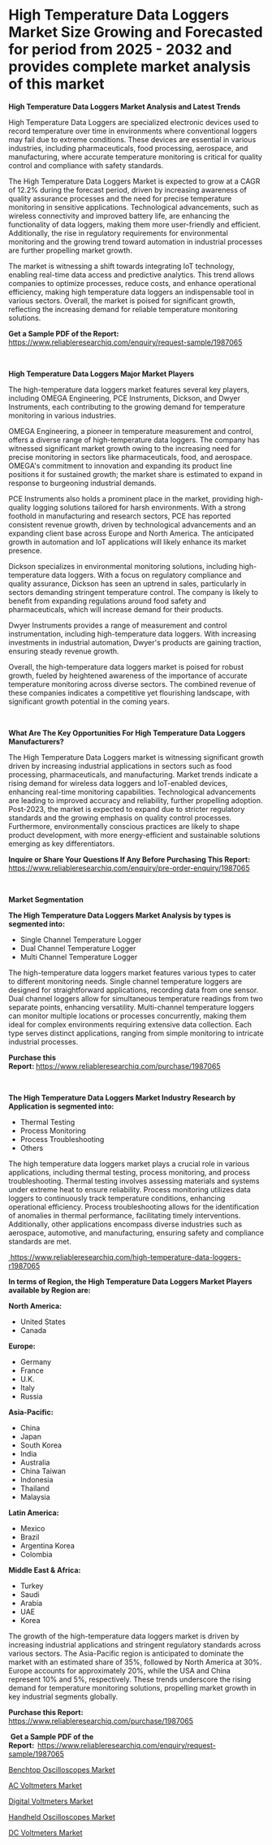 <p><h1>High Temperature Data Loggers Market Size Growing and Forecasted for period from 2025 - 2032 and provides complete market analysis of this market</h1></p><p><strong>High Temperature Data Loggers Market Analysis and Latest Trends</strong></p>
<p><p>High Temperature Data Loggers are specialized electronic devices used to record temperature over time in environments where conventional loggers may fail due to extreme conditions. These devices are essential in various industries, including pharmaceuticals, food processing, aerospace, and manufacturing, where accurate temperature monitoring is critical for quality control and compliance with safety standards.</p><p>The High Temperature Data Loggers Market is expected to grow at a CAGR of 12.2% during the forecast period, driven by increasing awareness of quality assurance processes and the need for precise temperature monitoring in sensitive applications. Technological advancements, such as wireless connectivity and improved battery life, are enhancing the functionality of data loggers, making them more user-friendly and efficient. Additionally, the rise in regulatory requirements for environmental monitoring and the growing trend toward automation in industrial processes are further propelling market growth.</p><p>The market is witnessing a shift towards integrating IoT technology, enabling real-time data access and predictive analytics. This trend allows companies to optimize processes, reduce costs, and enhance operational efficiency, making high temperature data loggers an indispensable tool in various sectors. Overall, the market is poised for significant growth, reflecting the increasing demand for reliable temperature monitoring solutions.</p></p>
<p><strong>Get a Sample PDF of the Report:&nbsp;</strong> <a href="https://www.reliableresearchiq.com/enquiry/request-sample/1987065?utm_campaign=1900&utm_medium=2&utm_source=Github&utm_content=ia&utm_term=20022025&utm_id=high-temperature-data-loggers">https://www.reliableresearchiq.com/enquiry/request-sample/1987065</a></p>
<p>&nbsp;</p>
<p><strong>High Temperature Data Loggers Major Market Players</strong></p>
<p><p>The high-temperature data loggers market features several key players, including OMEGA Engineering, PCE Instruments, Dickson, and Dwyer Instruments, each contributing to the growing demand for temperature monitoring in various industries.</p><p>OMEGA Engineering, a pioneer in temperature measurement and control, offers a diverse range of high-temperature data loggers. The company has witnessed significant market growth owing to the increasing need for precise monitoring in sectors like pharmaceuticals, food, and aerospace. OMEGA's commitment to innovation and expanding its product line positions it for sustained growth; the market share is estimated to expand in response to burgeoning industrial demands.</p><p>PCE Instruments also holds a prominent place in the market, providing high-quality logging solutions tailored for harsh environments. With a strong foothold in manufacturing and research sectors, PCE has reported consistent revenue growth, driven by technological advancements and an expanding client base across Europe and North America. The anticipated growth in automation and IoT applications will likely enhance its market presence.</p><p>Dickson specializes in environmental monitoring solutions, including high-temperature data loggers. With a focus on regulatory compliance and quality assurance, Dickson has seen an uptrend in sales, particularly in sectors demanding stringent temperature control. The company is likely to benefit from expanding regulations around food safety and pharmaceuticals, which will increase demand for their products.</p><p>Dwyer Instruments provides a range of measurement and control instrumentation, including high-temperature data loggers. With increasing investments in industrial automation, Dwyer's products are gaining traction, ensuring steady revenue growth.</p><p>Overall, the high-temperature data loggers market is poised for robust growth, fueled by heightened awareness of the importance of accurate temperature monitoring across diverse sectors. The combined revenue of these companies indicates a competitive yet flourishing landscape, with significant growth potential in the coming years.</p></p>
<p>&nbsp;</p>
<p><strong>What Are The Key Opportunities For High Temperature Data Loggers Manufacturers?</strong></p>
<p><p>The High Temperature Data Loggers market is witnessing significant growth driven by increasing industrial applications in sectors such as food processing, pharmaceuticals, and manufacturing. Market trends indicate a rising demand for wireless data loggers and IoT-enabled devices, enhancing real-time monitoring capabilities. Technological advancements are leading to improved accuracy and reliability, further propelling adoption. Post-2023, the market is expected to expand due to stricter regulatory standards and the growing emphasis on quality control processes. Furthermore, environmentally conscious practices are likely to shape product development, with more energy-efficient and sustainable solutions emerging as key differentiators.</p></p>
<p><strong>Inquire or Share Your Questions If Any Before Purchasing This Report:</strong> <a href="https://www.reliableresearchiq.com/enquiry/pre-order-enquiry/1987065?utm_campaign=1900&utm_medium=2&utm_source=Github&utm_content=ia&utm_term=20022025&utm_id=high-temperature-data-loggers">https://www.reliableresearchiq.com/enquiry/pre-order-enquiry/1987065</a></p>
<p>&nbsp;</p>
<p><strong>Market Segmentation</strong></p>
<p><strong>The High Temperature Data Loggers Market Analysis by types is segmented into:</strong></p>
<p><ul><li>Single Channel Temperature Logger</li><li>Dual Channel Temperature Logger</li><li>Multi Channel Temperature Logger</li></ul></p>
<p><p>The high-temperature data loggers market features various types to cater to different monitoring needs. Single channel temperature loggers are designed for straightforward applications, recording data from one sensor. Dual channel loggers allow for simultaneous temperature readings from two separate points, enhancing versatility. Multi-channel temperature loggers can monitor multiple locations or processes concurrently, making them ideal for complex environments requiring extensive data collection. Each type serves distinct applications, ranging from simple monitoring to intricate industrial processes.</p></p>
<p><strong>Purchase this Report:&nbsp;</strong><a href="https://www.reliableresearchiq.com/purchase/1987065?utm_campaign=1900&utm_medium=2&utm_source=Github&utm_content=ia&utm_term=20022025&utm_id=high-temperature-data-loggers">https://www.reliableresearchiq.com/purchase/1987065</a></p>
<p>&nbsp;</p>
<p><strong>The High Temperature Data Loggers Market Industry Research by Application is segmented into:</strong></p>
<p><ul><li>Thermal Testing</li><li>Process Monitoring</li><li>Process Troubleshooting</li><li>Others</li></ul></p>
<p><p>The high temperature data loggers market plays a crucial role in various applications, including thermal testing, process monitoring, and process troubleshooting. Thermal testing involves assessing materials and systems under extreme heat to ensure reliability. Process monitoring utilizes data loggers to continuously track temperature conditions, enhancing operational efficiency. Process troubleshooting allows for the identification of anomalies in thermal performance, facilitating timely interventions. Additionally, other applications encompass diverse industries such as aerospace, automotive, and manufacturing, ensuring safety and compliance standards are met.</p></p>
<p><a href="https://www.reliableresearchiq.com/high-temperature-data-loggers-r1987065?utm_campaign=1900&utm_medium=2&utm_source=Github&utm_content=ia&utm_term=20022025&utm_id=high-temperature-data-loggers">&nbsp;https://www.reliableresearchiq.com/high-temperature-data-loggers-r1987065</a></p>
<p><strong>In terms of Region, the High Temperature Data Loggers Market Players available by Region are:</strong></p>
<p>
    <p> <strong> North America: </strong>
        <ul>
            <li>United States</li>
            <li>Canada</li>
        </ul>
        </p> 
    <p> <strong> Europe: </strong>
        <ul>
            <li>Germany</li>
            <li>France</li>
            <li>U.K.</li>
            <li>Italy</li>
            <li>Russia</li>
        </ul>
        </p> 
    <p> <strong> Asia-Pacific: </strong>
        <ul>
            <li>China</li>
            <li>Japan</li>
            <li>South Korea</li>
            <li>India</li>
            <li>Australia</li>
            <li>China Taiwan</li>
            <li>Indonesia</li>
            <li>Thailand</li>
            <li>Malaysia</li>
        </ul>
        </p> 
    <p> <strong> Latin America: </strong>
        <ul>
            <li>Mexico</li>
            <li>Brazil</li>
            <li>Argentina Korea</li>
            <li>Colombia</li>
        </ul>
        </p> 
    <p> <strong> Middle East & Africa: </strong>
        <ul>
            <li>Turkey</li>
            <li>Saudi</li>
            <li>Arabia</li>
            <li>UAE</li>
            <li>Korea</li>
        </ul>
    </p>
    </p>
<p><p>The growth of the high-temperature data loggers market is driven by increasing industrial applications and stringent regulatory standards across various sectors. The Asia-Pacific region is anticipated to dominate the market with an estimated share of 35%, followed by North America at 30%. Europe accounts for approximately 20%, while the USA and China represent 10% and 5%, respectively. These trends underscore the rising demand for temperature monitoring solutions, propelling market growth in key industrial segments globally.</p></p>
<p><strong>Purchase this Report: </strong><a href="https://www.reliableresearchiq.com/purchase/1987065?utm_campaign=1900&utm_medium=2&utm_source=Github&utm_content=ia&utm_term=20022025&utm_id=high-temperature-data-loggers">https://www.reliableresearchiq.com/purchase/1987065</a></p>
<p>&nbsp;<strong>Get a Sample PDF of the Report:&nbsp;&nbsp;</strong><a href="https://www.reliableresearchiq.com/enquiry/request-sample/1987065?utm_campaign=1900&utm_medium=2&utm_source=Github&utm_content=ia&utm_term=20022025&utm_id=high-temperature-data-loggers">https://www.reliableresearchiq.com/enquiry/request-sample/1987065</a></p>
<p><strong></strong></p>
<p><p><a href="https://github.com/chaiszepkadk/Market-Research-Report-List-1/blob/main/benchtop-oscilloscopes-market.md?utm_campaign=1900&utm_medium=2&utm_source=Github&utm_content=ia&utm_term=20022025&utm_id=high-temperature-data-loggers">Benchtop Oscilloscopes Market</a></p><p><a href="https://github.com/verbaskaff93/Market-Research-Report-List-1/blob/main/ac-voltmeters-market.md?utm_campaign=1900&utm_medium=2&utm_source=Github&utm_content=ia&utm_term=20022025&utm_id=high-temperature-data-loggers">AC Voltmeters Market</a></p><p><a href="https://github.com/tsunomeya/Market-Research-Report-List-1/blob/main/digital-voltmeters-market.md?utm_campaign=1900&utm_medium=2&utm_source=Github&utm_content=ia&utm_term=20022025&utm_id=high-temperature-data-loggers">Digital Voltmeters Market</a></p><p><a href="https://github.com/bokerraaenc7/Market-Research-Report-List-1/blob/main/handheld-oscilloscopes-market.md?utm_campaign=1900&utm_medium=2&utm_source=Github&utm_content=ia&utm_term=20022025&utm_id=high-temperature-data-loggers">Handheld Oscilloscopes Market</a></p><p><a href="https://github.com/oeungcolesh0/Market-Research-Report-List-1/blob/main/dc-voltmeters-market.md?utm_campaign=1900&utm_medium=2&utm_source=Github&utm_content=ia&utm_term=20022025&utm_id=high-temperature-data-loggers">DC Voltmeters Market</a></p></p>